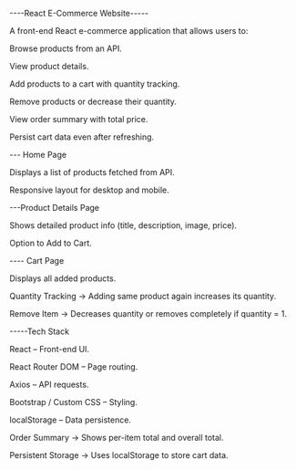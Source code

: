 ----React E-Commerce Website-----

A front-end React e-commerce application that allows users to:

Browse products from an API.

View product details.

Add products to a cart with quantity tracking.

Remove products or decrease their quantity.

View order summary with total price.

Persist cart data even after refreshing.



--- Home Page

Displays a list of products fetched from API.

Responsive layout for desktop and mobile.

---Product Details Page

Shows detailed product info (title, description, image, price).

Option to Add to Cart.

---- Cart Page

Displays all added products.

Quantity Tracking → Adding same product again increases its quantity.

Remove Item → Decreases quantity or removes completely if quantity = 1.

-----Tech Stack

React – Front-end UI.

React Router DOM – Page routing.

Axios – API requests.

Bootstrap / Custom CSS – Styling.

localStorage – Data persistence.
























Order Summary → Shows per-item total and overall total.

Persistent Storage → Uses localStorage to store cart data.


